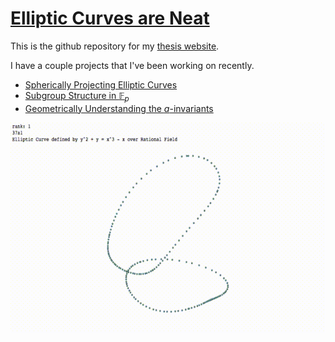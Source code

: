 

# [Elliptic Curves are Neat](https://ctesta01.github.io/thesis-blog/)

This is the github repository for my [thesis website](https://ctesta01.github.io/thesis-blog/).

I have a couple projects that I've been working on recently. 

- [Spherically Projecting Elliptic Curves]()
- [Subgroup Structure in $\mathbb F_p$]()
- [Geometrically Understanding the $a$-invariants]()

![A spherical projection of Elliptic Curve 37a1](https://github.com/ctesta01/thesis-blog/blob/master/images/Spherical%2037a1%20Spinning.gif?raw=true)
